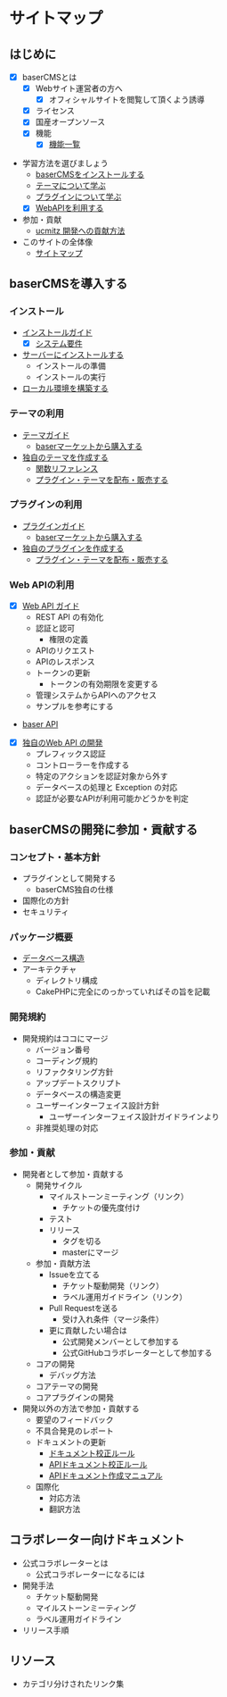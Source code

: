 # サイトマップ

## はじめに
- [x] baserCMSとは
  - [x] Webサイト運営者の方へ
    - [x] オフィシャルサイトを閲覧して頂くよう誘導
  - [x] ライセンス
  - [x] 国産オープンソース
  - [x] 機能 
    - [x] [機能一覧](functions.md)
- 学習方法を選びましょう
  - [baserCMSをインストールする](introduce/index)
  - [テーマについて学ぶ](theme/index)
  - [プラグインについて学ぶ](plugin/index)
  - [x] [WebAPIを利用する](web_api/)
- 参加・貢献
  - [ucmitz 開発への貢献方法](./ucmitz/index)
- このサイトの全体像
  - [サイトマップ](sitemap) 

## baserCMSを導入する
### インストール
- [インストールガイド](introduce/index)
  - [x] [システム要件](introduce/system_requirements.md)
- [サーバーにインストールする](introduce/install)
  - インストールの準備
  - インストールの実行
- [ローカル環境を構築する](introduce/build_local_env.md)

### テーマの利用
- [テーマガイド](theme/index)
  - [baserマーケットから購入する](market.md#baserマーケットから購入する)
- [独自のテーマを作成する](theme/development/index)
  - [関数リファレンス](theme/development/function_reference)
  - [プラグイン・テーマを配布・販売する](market.md#プラグイン・テーマを配布・販売する)

### プラグインの利用
- [プラグインガイド](plugin/index)
  - [baserマーケットから購入する](market.md#baserマーケットから購入する)
- [独自のプラグインを作成する](plugin/development/index)
  - [プラグイン・テーマを配布・販売する](market.md#プラグイン・テーマを配布・販売する)

### Web APIの利用
- [x] [Web API ガイド](web_api/index)
  - REST API の有効化
  - 認証と認可
    - 権限の定義
  - APIのリクエスト
  - APIのレスポンス 
  - トークンの更新
    - トークンの有効期限を変更する
  - 管理システムからAPIへのアクセス
  - サンプルを参考にする  
- [baser API](web_api/baser_api/index)
- [x] [独自のWeb API の開発](web_api/develop_api)
  - プレフィックス認証
  - コントローラーを作成する
  - 特定のアクションを認証対象から外す
  - データベースの処理と Exception の対応
  - 認証が必要なAPIが利用可能かどうかを判定 

## baserCMSの開発に参加・貢献する

### コンセプト・基本方針
  - プラグインとして開発する
    - baserCMS独自の仕様
  - 国際化の方針
  - セキュリティ

### パッケージ概要
- [データベース構造](./package/database)
- アーキテクチャ
  - ディレクトリ構成
  - CakePHPに完全にのっかっていればその旨を記載

### 開発規約
- 開発規約はココにマージ
  - バージョン番号
  - コーディング規約
  - リファクタリング方針
  - アップデートスクリプト
  - データベースの構造変更
  - ユーザーインターフェイス設計方針
    - ユーザーインターフェイス設計ガイドラインより
  - 非推奨処理の対応

### 参加・貢献
- 開発者として参加・貢献する
  - 開発サイクル
    - マイルストーンミーティング（リンク）
      - チケットの優先度付け
    - テスト
    - リリース
      - タグを切る
      - masterにマージ
  - 参加・貢献方法
    - Issueを立てる
      - チケット駆動開発（リンク）
      - ラベル運用ガイドライン（リンク）
    - Pull Requestを送る
      - 受け入れ条件（マージ条件）
    - 更に貢献したい場合は
      - 公式開発メンバーとして参加する
      - 公式GitHubコラボレーターとして参加する
  - コアの開発
    - デバッグ方法
  - コアテーマの開発
  - コアプラグインの開発
- 開発以外の方法で参加・貢献する
  - 要望のフィードバック
  - 不具合発見のレポート
  - ドキュメントの更新
    - [ドキュメント校正ルール](doc_writing/document_writing_rules)
    - [APIドキュメント校正ルール](doc_writing/api_document_writing_rules)
    - [APIドキュメント作成マニュアル](doc_writing/api_document_writing_manual)
  - 国際化
    - 対応方法
    - 翻訳方法

## コラボレーター向けドキュメント
- 公式コラボレーターとは
  - 公式コラボレーターになるには
- 開発手法
  - チケット駆動開発
  - マイルストーンミーティング
  - ラベル運用ガイドライン
- リリース手順

## リソース
- カテゴリ分けされたリンク集



